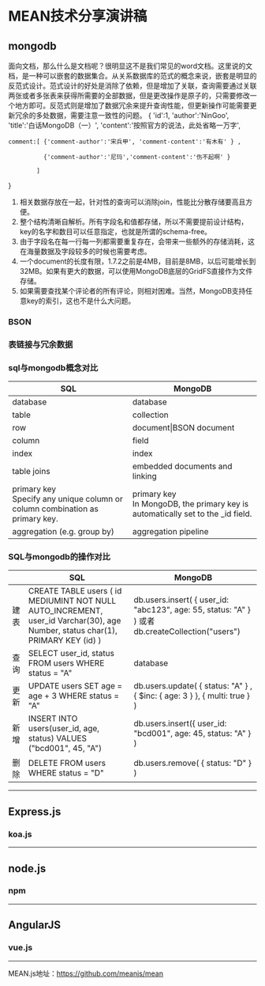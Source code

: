 # MEAN技术分享演讲稿

## mongodb
面向文档，那么什么是文档呢？很明显这不是我们常见的word文档。这里说的文档，是一种可以嵌套的数据集合。从关系数据库的范式的概念来说，嵌套是明显的反范式设计。范式设计的好处是消除了依赖，但是增加了关联，查询需要通过关联两张或者多张表来获得所需要的全部数据，但是更改操作是原子的，只需要修改一个地方即可。反范式则是增加了数据冗余来提升查询性能，但更新操作可能需要更新冗余的多处数据，需要注意一致性的问题。
{ 'id':1, 'author':'NinGoo', 'title':'白话MongoDB（一）', 'content':'按照官方的说法，此处省略一万字',

    comment:[ {'comment-author':'宋兵甲', 'comment-content':'有木有' } ,

              {'comment-author':'尼玛','comment-content':'伤不起啊' }

            ]

}

1. 相关数据存放在一起，针对性的查询可以消除join，性能比分散存储要高且方便。
2. 整个结构清晰自解析。所有字段名和值都存储，所以不需要提前设计结构，key的名字和数目可以任意指定，也就是所谓的schema-free。
3. 由于字段名在每一行每一列都需要重复存在，会带来一些额外的存储消耗，这在海量数据及字段较多的时候也需要考虑。
4. 一个document的长度有限，1.7.2之前是4MB，目前是8MB，以后可能增长到32MB。如果有更大的数据，可以使用MongoDB底层的GridFS直接作为文件存储。
5. 如果需要查找某个评论者的所有评论，则相对困难。当然，MongoDB支持任意key的索引，这也不是什么大问题。
### BSON
### 表链接与冗余数据
### sql与mongodb概念对比

<table>
    <thead>
        <th>SQL</th>
        <th>MongoDB</th>
    </thead>
    <tbody>
        <tr>
            <td>database</td>
            <td>database</td>
        </tr>
        <tr>
            <td>table</td>
            <td>collection</td>
        </tr>
        <tr>
            <td>row</td>
            <td>document|BSON document</td>
        </tr>
        <tr>
            <td>column</td>
            <td>field</td>
        </tr>
        <tr>
            <td>index</td>
            <td>index</td>
        </tr>
        <tr>
            <td>table joins</td>
            <td>embedded documents and linking</td>
        </tr>
        <tr>
            <td>primary key<br>Specify any unique column or column combination as primary key.</td>
            <td>primary key<br>In MongoDB, the primary key is automatically set to the _id field.</td>
        </tr>
        <tr>
            <td>aggregation (e.g. group by)</td>
            <td>aggregation pipeline</td>
        </tr>
    </tbody>
</table>

### SQL与mongodb的操作对比

<table>
    <thead>
        <th></th>
        <th>SQL</th>
        <th>MongoDB</th>
    </thead>
    <tbody>
        <tr>
            <td>建表</td>
            <td>
                CREATE TABLE users (
                    id MEDIUMINT NOT NULL
                        AUTO_INCREMENT,
                    user_id Varchar(30),
                    age Number,
                    status char(1),
                    PRIMARY KEY (id)
                )
            </td>
            <td>
                db.users.insert( {
                    user_id: "abc123",
                    age: 55,
                    status: "A"
                 } )
                 或者
                db.createCollection("users")
            </td>
        </tr>
        <tr>
            <td>查询</td>
            <td>
                SELECT user_id, status
                FROM users
                WHERE status = "A"
            </td>
            <td>database</td>
        </tr>
        <tr>
            <td>更新</td>
            <td>
                UPDATE users
                SET age = age + 3
                WHERE status = "A"
            </td>
            <td>
                db.users.update(
                   { status: "A" } ,
                   { $inc: { age: 3 } },
                   { multi: true }
                )
            </td>
        </tr>
        <tr>
            <td>新增</td>
            <td>
                INSERT INTO users(user_id, age, status)
                VALUES ("bcd001", 45, "A")
            </td>
            <td>
                db.users.insert({ user_id: "bcd001", age: 45, status: "A" } )
            </td>
        </tr>
        <tr>
            <td>删除</td>
            <td>
                DELETE FROM users WHERE status = "D"
            </td>
            <td>db.users.remove( { status: "D" } )</td>
        </tr>
    </tbody>
</table>


---

## Express.js
### koa.js

---

## node.js

### npm

---

## AngularJS

### vue.js

---

MEAN.js地址：https://github.com/meanjs/mean
